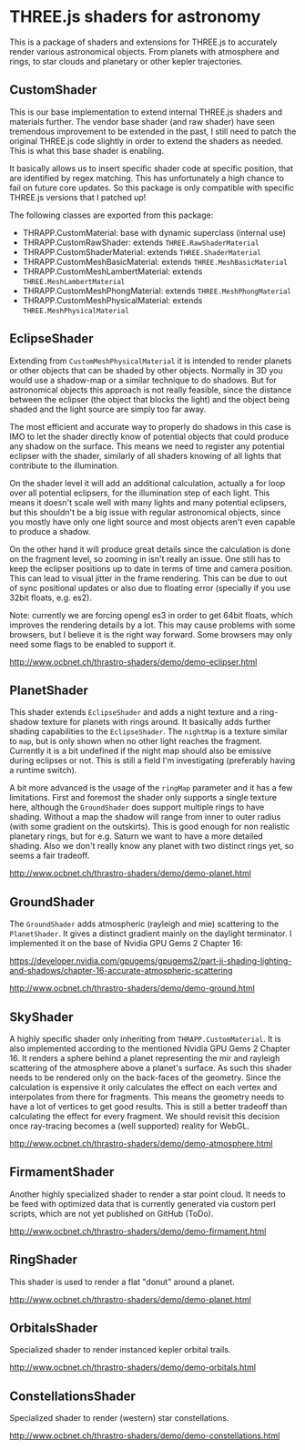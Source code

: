 # THREE.js shaders for astronomy

This is a package of shaders and extensions for THREE.js to accurately
render various astronomical objects. From planets with atmosphere and
rings, to star clouds and planetary or other kepler trajectories.

## CustomShader

This is our base implementation to extend internal THREE.js shaders
and materials further. The vendor base shader (and raw shader) have
seen tremendous improvement to be extended in the past, I still need
to patch the original THREE.js code slightly in order to extend the
shaders as needed. This is what this base shader is enabling.

It basically allows us to insert specific shader code at specific
position, that are identified by regex matching. This has unfortunately
a high chance to fail on future core updates. So this package is only
compatible with specific THREE.js versions that I patched up!

The following classes are exported from this package:

- THRAPP.CustomMaterial: base with dynamic superclass (internal use)
- THRAPP.CustomRawShader: extends `THREE.RawShaderMaterial`
- THRAPP.CustomShaderMaterial: extends `THREE.ShaderMaterial`
- THRAPP.CustomMeshBasicMaterial: extends `THREE.MeshBasicMaterial`
- THRAPP.CustomMeshLambertMaterial: extends `THREE.MeshLambertMaterial`
- THRAPP.CustomMeshPhongMaterial: extends `THREE.MeshPhongMaterial`
- THRAPP.CustomMeshPhysicalMaterial: extends `THREE.MeshPhysicalMaterial`

## EclipseShader

Extending from `CustomMeshPhysicalMaterial` it is intended to render
planets or other objects that can be shaded by other objects. Normally
in 3D you would use a shadow-map or a similar technique to do shadows.
But for astronomical objects this approach is not really feasible, since
the distance between the eclipser (the object that blocks the light) and
the object being shaded and the light source are simply too far away.

The most efficient and accurate way to properly do shadows in this case
is IMO to let the shader directly know of potential objects that could
produce any shadow on the surface. This means we need to register any
potential eclipser with the shader, similarly of all shaders knowing
of all lights that contribute to the illumination.

On the shader level it will add an additional calculation, actually
a for loop over all potential eclipsers, for the illumination step
of each light. This means it doesn't scale well with many lights and
many potential eclipsers, but this shouldn't be a big issue with
regular astronomical objects, since you mostly have only one light
source and most objects aren't even capable to produce a shadow.

On the other hand it will produce great details since the calculation
is done on the fragment level, so zooming in isn't really an issue.
One still has to keep the eclipser positions up to date in terms of
time and camera position. This can lead to visual jitter in the frame
rendering. This can be due to out of sync positional updates or also
due to floating error (specially if you use 32bit floats, e.g. es2).

Note: currently we are forcing opengl es3 in order to get 64bit floats,
which improves the rendering details by a lot. This may cause problems
with some browsers, but I believe it is the right way forward. Some
browsers may only need some flags to be enabled to support it.

http://www.ocbnet.ch/thrastro-shaders/demo/demo-eclipser.html

## PlanetShader

This shader extends `EclipseShader` and adds a night texture and a
ring-shadow texture for planets with rings around. It basically adds
further shading capabilities to the `EclipseShader`. The `nightMap`
is a texture similar to `map`, but is only shown when no other light
reaches the fragment. Currently it is a bit undefined if the night
map should also be emissive during eclipses or not. This is still a
field I'm investigating (preferably having a runtime switch).

A bit more advanced is the usage of the `ringMap` parameter and it
has a few limitations. First and foremost the shader only supports
a single texture here, although the `GroundShader` does support
multiple rings to have shading. Without a map the shadow will range
from inner to outer radius (with some gradient on the outskirts).
This is good enough for non realistic planetary rings, but for e.g.
Saturn we want to have a more detailed shading. Also we don't really
know any planet with two distinct rings yet, so seems a fair tradeoff.

http://www.ocbnet.ch/thrastro-shaders/demo/demo-planet.html

## GroundShader

The `GroundShader` adds atmospheric (rayleigh and mie) scattering to
the `PlanetShader`. It gives a distinct gradient mainly on the daylight
terminator. I implemented it on the base of Nvidia GPU Gems 2 Chapter 16:

https://developer.nvidia.com/gpugems/gpugems2/part-ii-shading-lighting-and-shadows/chapter-16-accurate-atmospheric-scattering

http://www.ocbnet.ch/thrastro-shaders/demo/demo-ground.html

## SkyShader

A highly specific shader only inheriting from `THRAPP.CustomMaterial`. It
is also implemented according to the mentioned Nvidia GPU Gems 2 Chapter 16.
It renders a sphere behind a planet representing the mir and rayleigh
scattering of the atmosphere above a planet's surface. As such this shader
needs to be rendered only on the back-faces of the geometry. Since the
calculation is expensive it only calculates the effect on each vertex and
interpolates from there for fragments. This means the geometry needs to
have a lot of vertices to get good results. This is still a better tradeoff
than calculating the effect for every fragment. We should revisit this
decision once ray-tracing becomes a (well supported) reality for WebGL.

http://www.ocbnet.ch/thrastro-shaders/demo/demo-atmosphere.html

## FirmamentShader

Another highly specialized shader to render a star point cloud. It
needs to be feed with optimized data that is currently generated via
custom perl scripts, which are not yet published on GitHub (ToDo).

http://www.ocbnet.ch/thrastro-shaders/demo/demo-firmament.html

## RingShader

This shader is used to render a flat "donut" around a planet.

http://www.ocbnet.ch/thrastro-shaders/demo/demo-planet.html

## OrbitalsShader

Specialized shader to render instanced kepler orbital trails.

http://www.ocbnet.ch/thrastro-shaders/demo/demo-orbitals.html

## ConstellationsShader

Specialized shader to render (western) star constellations.

http://www.ocbnet.ch/thrastro-shaders/demo/demo-constellations.html

